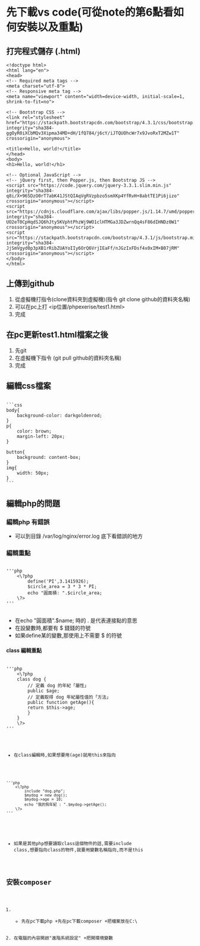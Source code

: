 # 先下載vs code(可從note的第6點看如何安裝以及重點)
## 打完程式儲存 (.html)

    <!doctype html>
    <html lang="en">
    <head>
    <!-- Required meta tags -->
    <meta charset="utf-8">
    <!-- Responsive meta tag -->
    <meta name="viewport" content="width=device-width, initial-scale=1, shrink-to-fit=no">

    <!-- Bootstrap CSS -->
    <link rel="stylesheet" href="https://stackpath.bootstrapcdn.com/bootstrap/4.3.1/css/bootstrap.min.css" integrity="sha384-ggOyR0iXCbMQv3Xipma34MD+dH/1fQ784/j6cY/iJTQUOhcWr7x9JvoRxT2MZw1T" crossorigin="anonymous">

    <title>Hello, world!</title>
    </head>
    <body>
    <h1>Hello, world!</h1>

    <!-- Optional JavaScript -->
    <!-- jQuery first, then Popper.js, then Bootstrap JS -->
    <script src="https://code.jquery.com/jquery-3.3.1.slim.min.js" integrity="sha384-q8i/X+965DzO0rT7abK41JStQIAqVgRVzpbzo5smXKp4YfRvH+8abtTE1Pi6jizo" crossorigin="anonymous"></script>
    <script src="https://cdnjs.cloudflare.com/ajax/libs/popper.js/1.14.7/umd/popper.min.js" integrity="sha384-UO2eT0CpHqdSJQ6hJty5KVphtPhzWj9WO1clHTMGa3JDZwrnQq4sF86dIHNDz0W1" crossorigin="anonymous"></script>
    <script src="https://stackpath.bootstrapcdn.com/bootstrap/4.3.1/js/bootstrap.min.js" integrity="sha384-JjSmVgyd0p3pXB1rRibZUAYoIIy6OrQ6VrjIEaFf/nJGzIxFDsf4x0xIM+B07jRM" crossorigin="anonymous"></script>
    </body>
    </html>


## 上傳到github
1. 從虛擬機打指令(clone資料夾到虛擬機)(指令 git clone github的資料夾名稱)
2. 可以在pc上打 <ip位置/phpexerise/test1.html>
3. 完成
## 在pc更新test1.html檔案之後
1. 先git
2. 在虛擬機下指令 (git pull github的資料夾名稱)
3. 完成
## 編輯css檔案

<pre><code>
```css
body{
    background-color: darkgoldenrod;
}
p{
    color: brown;
    margin-left: 20px;
}

button{
    background: content-box;
}
img{
    width: 50px;
}
```
</code></pre>


## 編輯php的問題

### 編輯php 有錯誤
+ 可以到目錄 /var/log/nginx/error.log 底下看錯誤的地方

### 編輯重點

<pre><code>
'''php
    <\?php
        define('PI',3.1415926);
        $circle_area = 3 * 3 * PI;
        echo "圓面積: ".$circle_area;
    \?>
'''

</code></pre>

+ 在echo "圓面積".$name; 時的 . 是代表連接點的意思
+ 在設變數時,都要有 $ 錢錢的符號
+ 如果define某的變數,那使用上不需要 $ 的符號

#### class 編輯重點
<pre><code>
'''php
    <\?php
    class dog {
        // 定義 dog 的年紀「屬性」
        public $age;
        // 定義取得 dog 年紀屬性值的「方法」
        public function getAge(){
        return $this->age;
        }
    }
    \?>
'''
</code</pre>

+ 在class編輯時,如果想要用(age)就用this來指向

<pre><code>
'''php
    <\?php
        include "dog.php";
        $mydog = new dog();
        $mydog->age = 10;
        echo "我的狗年紀 : ".$mydog->getAge();
    \?>
'''
</code></pre>

+ 如果是其他php想要讀取class這個物件的話,需要include class,想要指向class的物件,就要用變數名稱指向,而不是this

## 安裝composer
1.  + 先在pc下載php
    +先在pc下載composer
    +把檔案放在C:\
2. 在電腦的內容開啟"進階系統設定"
    +把開環境變數
